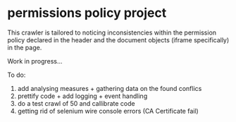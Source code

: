 # permissions policy project

This crawler is tailored to noticing inconsistencies within the permission policy declared in the header and the document objects (iframe specifically) in the page. 

Work in progress...

To do:

1. add analysing measures + gathering data on the found conflics
2. prettify code + add logging + event handling
3. do a test crawl of 50 and callibrate code 
4. getting rid of selenium wire console errors (CA Certificate fail)
